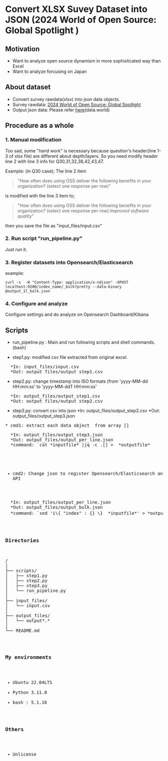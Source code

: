 # Convert XLSX Suvey Dataset into JSON (2024 World of Open Source: Global Spotlight )

## Motivation
* Want to analyze open source dynamism in more sophisticated way than Excel
* Want to analyze forcusing on Japan 

## About dataset
* Convert survey rawdata(xlsx) into json data objects. 
* Survey rawdata:  [2024 World of Open Source: Global Spotlight](https://data.world/thelinuxfoundation/2024-world-of-open-source-global-spotlight) 
* Output json data: Please refer [here](https://data.world/maabou512/lf-2024-world-of-open-source-global-spotlight-json-data)(data.world)

## Procedure as a whole
### 1. Manual modification
Too sad, some "hand work" is necessary because question's header(line 1-3 of xlsx file) are different about depth/layers. So you need modify header line 2 with line 3 info for Q30,31,32,38,42,43,47.

Example: (in Q30 case);
The line 2 item 
> "How often does using OSS deliver the following benefits in your organization? (select one response per row)" 

is modified with the line 3 item to; 

> "How often does using OSS deliver the following benefits in your organization? (select one response per row):*Improved software quality*" 

then you save the file as "input_files/input.csv"

### 2. Run script "run_pipeline.py"
Just run it. 

### 3. Register datasets into Opensearch/Elasticsearch 
example:

```curl -s  -H "Content-Type: application/x-ndjson" -XPOST localhost:9200/index_name/_bulk?pretty --data-binary @output_1l_bulk.json```

### 4. Configure and analyze 
Configure settings and do analyze on Opensearch Dashboard/Kibana

## Scripts
* run_pipeline.py : Main and run following scripts and shell commands.(bash)  

* step1.py: modified csv file extracted from original excel.
<pre>
  *In: input_files/input.csv
  *Out: output_files/output_step1.csv
</pre>
* step2.py: change timestamp into ISO formats (from 'yyyy-MM-dd HH:mm:ss' to 'yyyy-MM-ddT HH:mm:ss'
<pre>
  *In: output_files/output_step1.csv
  *Out: output_files/output_step2.csv
</pre>
* step3.py: convert csv into json
  *In: output_files/output_step2.csv
  *Out: output_files/output_step3.json
<pre>
* cmd1: extract each data object  from array []
<pre>
  *In: output_files/output_step3.json
  *Out: output_files/output_per_line.json
  *command: `cat *inputfile* |jq -c .[] >  *outputfile*
</pre>
* cmd2: Change json to register Opensearch/Elasticsearch and use Bulk API
<pre>
  *In: output_files/output_per_line.json
  *Out: output_files/output_bulk.json
  *command: `sed 'i\{ "index" : {} \}  *inputfile*' > *outputfile*　
</pre>

### Directories
<pre>
/
│
├── scripts/
│   ├── step1.py
│   ├── step2.py
│   ├── step3.py
│   └── run_pipeline.py
│
├── input_files/
│   └── input.csv
│
├── output_files/
│   └── output*.*
│
└── README.md
</pre>

### My environments
* Ubuntu 22.04LTS
* Python 3.11.0 
* bash : 5.1.16

### Others
* Unlicense 